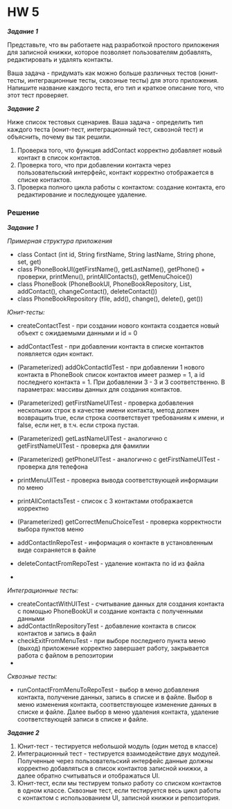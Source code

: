 # HW 5

**_Задание 1_**

Представьте, что вы работаете над разработкой простого приложения для записной книжки,
которое позволяет пользователям добавлять, редактировать и удалять контакты.

Ваша задача - придумать как можно больше различных тестов (юнит-тесты, интеграционные тесты,
сквозные тесты) для этого приложения. Напишите название каждого теста, его тип и краткое
описание того, что этот тест проверяет.

**_Задание 2_**

Ниже список тестовых сценариев. Ваша задача - определить тип каждого теста (юнит-тест,
интеграционный тест, сквозной тест) и объяснить, почему вы так решили.

1. Проверка того, что функция addContact корректно добавляет новый контакт в список контактов.
2. Проверка того, что при добавлении контакта через пользовательский интерфейс, контакт
   корректно отображается в списке контактов.
3. Проверка полного цикла работы с контактом: создание контакта, его редактирование и
   последующее удаление.

### Решение

**_Задание 1_**

_Примерная структура приложения_

* class Contact (int id, String firstName, String lastName, String phone, set, get)
* class PhoneBookUI(getFirstName(), getLastName(), getPhone() + проверки, printMenu(),
  printAllContacts(), getMenuChoice())
* class PhoneBook (PhoneBookUI, PhoneBookRepository, List<Contact>, addContact(),
  changeContact(), deleteContact())
* class PhoneBookRepository (file, add(), change(), delete(), get())

_Юнит-тесты:_

* createContactTest - при создании нового контакта создается новый объект с ожидаемыми
  данными и id = 0

* addContactTest - при добавлении контакта в списке контактов появляется один контакт.
* (Parameterized) addOkContactIdTest - при добавлении 1 нового контакта в PhoneBook список
  контактов имеет размер = 1, а id последнего контакта = 1. При добавлении 3 - 3 и 3 соответственно.
  В параметрах: массивы данных для создания контактов.

* (Parameterized) getFirstNameUITest - проверка добавления нескольких строк в качестве
  имени контакта, метод должен возвращить true, если строка соответствует требованиям к имени,
  и false, если нет, в т.ч. если строка пустая.
* (Parameterized) getLastNameUITest - аналогично с getFirstNameUITest - проверка для фамилии
* (Parameterized) getPhoneUITest - аналогично с getFirstNameUITest - проверка для телефона
* printMenuUITest - проверка вывода соответствующей информации по меню
* printAllContactsTest - список с 3 контактами отображается корректно
* (Parameterized) getCorrectMenuChoiceTest - проверка корректности выбора пунктов меню

* addContactInRepoTest - информация о контакте в установленным виде сохраняется в файле
* deleteContactFromRepoTest - удаление контакта по id из файла
*

_Интеграционные тесты:_

* createContactWithUITest - считывание данных для создания контакта с помощью PhoneBookUI
  и создание контакта с полученными данными
* addContactInRepositoryTest - добавление контакта в список контактов и запись в файл
* checkExitFromMenuTest - при выборе последнего пункта меню (выход) приложение корректно
  завершает работу, закрывается работа с файлом в репозитории
*

_Сквозные тесты:_

* runContactFromMenuToRepoTest - выбор в меню добавления контакта, получение данных, запись
  в списке и в файле. Выбор в меню изменения контакта, соответствующее изменение данных
  в списке и файле. Далее выбор в меню удаления контакта, удаление соответствующей записи
  в списке и файле.

**_Задание 2_**

1. Юнит-тест - тестируется небольшой модуль (один метод в классе)
2. Интеграционный тест - тестируется взаимодействие двух модулей. Полученные через
   пользовательский интерфейс данные должны корректно добавляться в список контактов
   записной книжки, а далее обратно считываться и отображаться UI.
3. Юнит-тест, если мы тестируем только работу со списком контактов в одном классе.
   Сквозные тест, если тестируется весь цикл работы с контактом с использованием UI,
   записной книжки и репозитория.